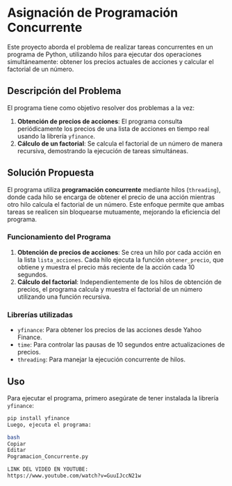 # Asignación de Programación Concurrente

Este proyecto aborda el problema de realizar tareas concurrentes en un programa de Python, utilizando hilos para ejecutar dos operaciones simultáneamente: obtener los precios actuales de acciones y calcular el factorial de un número.

## Descripción del Problema

El programa tiene como objetivo resolver dos problemas a la vez:
1. **Obtención de precios de acciones**: El programa consulta periódicamente los precios de una lista de acciones en tiempo real usando la librería `yfinance`.
2. **Cálculo de un factorial**: Se calcula el factorial de un número de manera recursiva, demostrando la ejecución de tareas simultáneas.

## Solución Propuesta

El programa utiliza **programación concurrente** mediante hilos (`threading`), donde cada hilo se encarga de obtener el precio de una acción mientras otro hilo calcula el factorial de un número. Este enfoque permite que ambas tareas se realicen sin bloquearse mutuamente, mejorando la eficiencia del programa.

### Funcionamiento del Programa

1. **Obtención de precios de acciones**: Se crea un hilo por cada acción en la lista `lista_acciones`. Cada hilo ejecuta la función `obtener_precio`, que obtiene y muestra el precio más reciente de la acción cada 10 segundos.
2. **Cálculo del factorial**: Independientemente de los hilos de obtención de precios, el programa calcula y muestra el factorial de un número utilizando una función recursiva.

### Librerías utilizadas

- `yfinance`: Para obtener los precios de las acciones desde Yahoo Finance.
- `time`: Para controlar las pausas de 10 segundos entre actualizaciones de precios.
- `threading`: Para manejar la ejecución concurrente de hilos.

## Uso

Para ejecutar el programa, primero asegúrate de tener instalada la librería `yfinance`:

```bash
pip install yfinance
Luego, ejecuta el programa:

bash
Copiar
Editar
Pogramacion_Concurrente.py

LINK DEL VIDEO EN YOUTUBE:
https://www.youtube.com/watch?v=GuuIJccN21w

